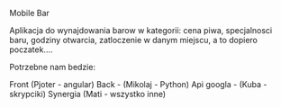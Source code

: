 Mobile Bar

Aplikacja do wynajdowania barow w kategorii: cena piwa, specjalnosci baru, godziny otwarcia, zatloczenie w danym miejscu, a to dopiero poczatek....

Potrzebne nam bedzie:

Front (Pjoter - angular)
Back - (Mikolaj - Python)
Api googla - (Kuba - skrypciki)
Synergia (Mati - wszystko inne)

